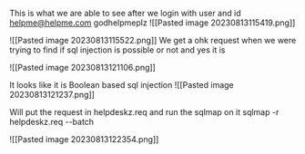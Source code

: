 This is what we are able to see after we login with user and id
helpme@helpme.com
godhelpmeplz
![[Pasted image 20230813115419.png]]

![[Pasted image 20230813115522.png]]
We get a ohk request when we were trying to find if sql injection is possible or not and yes it is

![[Pasted image 20230813121106.png]]

It looks like it is Boolean based sql injection
![[Pasted image 20230813121237.png]]

Will put the request in helpdeskz.req and run the sqlmap on it
sqlmap -r helpdeskz.req --batch

![[Pasted image 20230813122354.png]]
